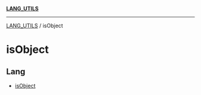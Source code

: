 [**LANG_UTILS**](../README.md)

***

[LANG_UTILS](../README.md) / isObject

# isObject

## Lang

- [isObject](functions/isObject.md)
